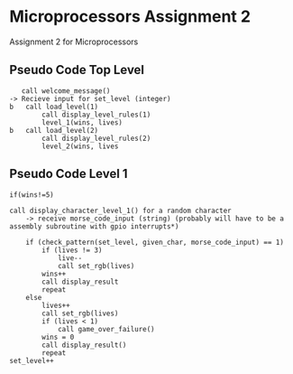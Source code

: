 # Microprocessors Assignment 2

Assignment 2 for Microprocessors

## Pseudo Code Top Level

```
   call welcome_message()
-> Recieve input for set_level (integer)
b	call load_level(1)
		call display_level_rules(1)
		level_1(wins, lives)
b 	call load_level(2)
		call display_level_rules(2)
		level_2(wins, lives
```

## Pseudo Code Level 1

```
if(wins!=5)

call display_character_level_1() for a random character
	-> receive morse_code_input (string) (probably will have to be a assembly subroutine with gpio interrupts*)

	if (check_pattern(set_level, given_char, morse_code_input) == 1)
		if (lives != 3)
			live--
			call set_rgb(lives)
		wins++
        call display_result
		repeat
	else
		lives++
		call set_rgb(lives)
		if (lives < 1)
			call game_over_failure()
		wins = 0
        call display_result()
		repeat
set_level++
```
